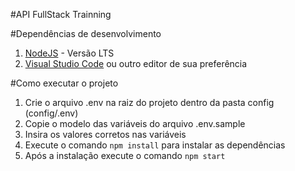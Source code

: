 #API FullStack Trainning

#Dependências de desenvolvimento
1. [NodeJS](https://nodejs.org/en/) - Versão LTS
2. [Visual Studio Code](https://code.visualstudio.com/) ou outro editor de sua preferência

#Como executar o projeto
1. Crie o arquivo .env na raiz do projeto dentro da pasta config (config/.env)
2. Copie o modelo das variáveis do arquivo .env.sample
3. Insira os valores corretos nas variáveis
4. Execute o comando ```npm install``` para instalar as dependências
5. Após a instalação execute o comando ```npm start```